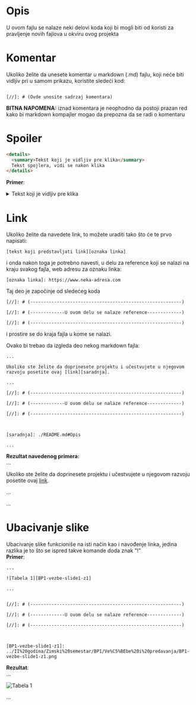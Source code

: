 # Opis
U ovom fajlu se nalaze neki delovi koda koji bi mogli biti od koristi za pravljenje novih fajlova u okviru ovog projekta

# Komentar

Ukoliko želite da unesete komentar u markdown (.md) fajlu, koji neće biti vidljiv pri u samom prikazu, koristite sledeći kod:
```

[//]: # (Ovde unosite sadrzaj komentara)
```

**BITNA NAPOMENA:** iznad komentara je neophodno da postoji prazan red kako bi markdown kompajler mogao da prepozna da se radi o komentaru

# Spoiler
```HTML
<details>
  <summary>Tekst koji je vidljiv pre klika</summary>
  Tekst spojlera, vidi se nakon klika
</details>
```
**Primer**:
<details>
  <summary>Tekst koji je vidljiv pre klika</summary>
  Tekst spojlera, vidi se nakon klika
</details>

# Link
Ukoliko želite da navedete link, to možete uraditi tako što će te prvo napisati:
```
[tekst koji predstavljati link][oznaka linka]
```
i onda nakon toga je potrebno navesti, u delu za reference koji se nalazi na kraju svakog fajla, web adresu za oznaku linka:
```
[oznaka linka]: https://www.neka-adresa.com
```

  Taj deo je započinje od sledećeg koda
```
[//]: # (---------------------------------------------------------)

[//]: # (-------------U ovom delu se nalaze reference-------------)

[//]: # (---------------------------------------------------------)
```
i prostire se do kraja fajla u kome se nalazi.


Ovako bi trebao da izgleda deo nekog markdown fajla:
```
...

Ukoliko ste želite da doprinesete projektu i učestvujete u njegovom razvoju posetite ovaj [link][saradnja].

...

[//]: # (---------------------------------------------------------)

[//]: # (-------------U ovom delu se nalaze reference-------------)

[//]: # (---------------------------------------------------------)



[saradnja]: ./README.md#Opis

...
```
**Rezultat navedenog primera:**  
...

Ukoliko ste želite da doprinesete projektu i učestvujete u njegovom razvoju posetite ovaj [link][saradnja].

...

[//]: # (---------------------------------------------------------)

[//]: # (-------------U ovom delu se nalaze reference-------------)

[//]: # (---------------------------------------------------------)



[saradnja]: ./README.md#Opis

...

# Ubacivanje slike
Ubacivanje slike funkcioniše na isti način kao i navođenje linka, jedina razlika je to što se ispred takve komande doda znak "!"  
**Primer**:  
```
...

![Tabela 1][BP1-vezbe-slide1-z1]

...


[//]: # (---------------------------------------------------------)

[//]: # (-------------U ovom delu se nalaze reference-------------)

[//]: # (---------------------------------------------------------)



[BP1-vezbe-slide1-z1]: ../II%20godina/Zimski%20semestar/BP1/Ve%C5%BEbe%20i%20predavanja/BP1-vezbe-slide1-z1.png
```
**Rezultat**:  
...

![Tabela 1][BP1-vezbe-slide1-z1]

...


[//]: # (---------------------------------------------------------)

[//]: # (-------------U ovom delu se nalaze reference-------------)

[//]: # (---------------------------------------------------------)



[BP1-vezbe-slide1-z1]: ../II%20godina/Zimski%20semestar/BP1/Ve%C5%BEbe%20i%20predavanja/BP1-vezbe-slide1-z1.png

